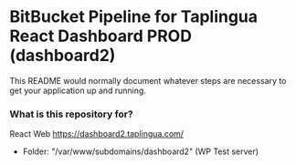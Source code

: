 # BitBucket Pipeline for Taplingua React Dashboard PROD (dashboard2) #

This README would normally document whatever steps are necessary to get your application up and running.

### What is this repository for? ###

React Web https://dashboard2.taplingua.com/

* Folder: "/var/www/subdomains/dashboard2"  (WP Test server)
